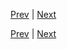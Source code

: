 [Prev](https://github.com/Ubugeeei/chibivue/blob/main/books/japanese/510_bsc_define_props.md) | [Next](https://github.com/Ubugeeei/chibivue/blob/main/books/japanese/530_scoped_css.md)



[Prev](https://github.com/Ubugeeei/chibivue/blob/main/books/japanese/510_bsc_define_props.md) | [Next](https://github.com/Ubugeeei/chibivue/blob/main/books/japanese/530_scoped_css.md)